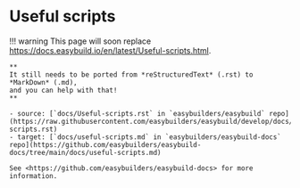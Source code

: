 # Useful scripts

!!! warning
    This page will soon replace <https://docs.easybuild.io/en/latest/Useful-scripts.html>.

    **
    It still needs to be ported from *reStructuredText* (.rst) to *MarkDown* (.md),  
    and you can help with that!
    **

    - source: [`docs/Useful-scripts.rst` in `easybuilders/easybuild` repo](https://raw.githubusercontent.com/easybuilders/easybuild/develop/docs/Useful-scripts.rst)
    - target: [`docs/useful-scripts.md` in `easybuilders/easybuild-docs` repo](https://github.com/easybuilders/easybuild-docs/tree/main/docs/useful-scripts.md)

    See <https://github.com/easybuilders/easybuild-docs> for more information.
